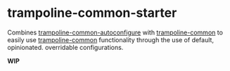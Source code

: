 # trampoline-common-starter

Combines [trampoline-common-autoconfigure](../trampoline-common-autoconfigure) with [trampoline-common](../trampoline-common) to easily use [trampoline-common](../trampoline-common) functionality through the use of default, opinionated. overridable configurations.

**WIP**